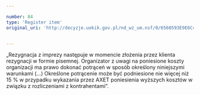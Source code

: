 ```yaml
---

number: 84
type: 'Register item'
original_uri: 'http://decyzje.uokik.gov.pl/nd_wz_um.nsf/0/6560593E9E6C4792C12572DD00329400?OpenDocument'


---
```


„Rezygnacja z imprezy następuje w momencie złożenia przez klienta rezygnacji w formie pisemnej. Organizator z uwagi na poniesione koszty organizacji ma prawo dokonać potrąceń w sposób określony niniejszymi warunkami (...) Określone potrącenie może być podniesione nie więcej niż 15 % w przypadku wykazania przez AXET poniesienia wyższych kosztów w związku z rozliczeniami z kontrahentami”.
